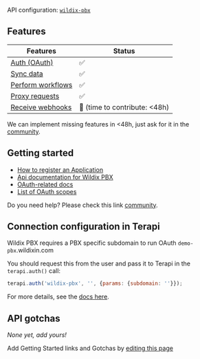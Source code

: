 API configuration: [`wildix-pbx`](https://terapi.dev/providers.yaml)

## Features

| Features | Status |
| - | - |
| [Auth (OAuth)](/integrate/guides/authorize-an-api) | ✅ |
| [Sync data](/integrate/guides/sync-data-from-an-api) | ✅ |
| [Perform workflows](/integrate/guides/perform-workflows-with-an-api) | ✅ |
| [Proxy requests](/integrate/guides/proxy-requests-to-an-api) | ✅ |
| [Receive webhooks](/integrate/guides/receive-webhooks-from-an-api) | 🚫 (time to contribute: &lt;48h) |

We can implement missing features in &lt;48h, just ask for it in the [community](https://terapi.dev/slack).

## Getting started

-   [How to register an Application](https://wildix.atlassian.net/wiki/x/3B-OAQ)
-   [Api documentation for Wildix PBX](https://docs.wildix.com/wms/index.html)
-   [OAuth-related docs](https://docs.wildix.com/wms/index.html#section/Authentication)
-   [List of OAuth scopes](https://docs.wildix.com/wms/index.html#section/Authentication)

Do you need help? Please check this link [community](https://terapi.dev/slack).

## Connection configuration in Terapi

Wildix PBX requires a PBX specific subdomain to run OAuth `demo-pbx`.wildixin.com

You should request this from the user and pass it to Terapi in the `terapi.auth()` call:

```js
terapi.auth('wildix-pbx', '', {params: {subdomain: ''}});
```

For more details, see the [docs here](/integrate/guides/authorize-an-api#apis-requiring-connection-specific-configuration-for-authorization).

## API gotchas

_None yet, add yours!_

Add Getting Started links and Gotchas by [editing this page](https://github.com/terapihq/terapi/tree/master/docs-v2/integrations/all/wildix.mdx)